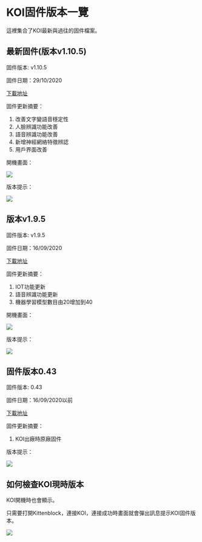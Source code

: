 # **KOI固件版本一覽**

這裡集合了KOI最新與過往的固件檔案。

## 最新固件(版本v1.10.5)

固件版本: v1.10.5

固件日期：29/10/2020

[下載地址](http://bit.ly/KOIFW195)

固件更新摘要：

1. 改善文字變語音穩定性
2. 人臉辨識功能改善
3. 語音辨識功能改善
4. 新增神經網絡特徵辨認
5. 用戶界面改善

開機畫面：

![](./images/25081.jpg)

版本提示：

![](./images/1105_1.jpg)

## 版本v1.9.5

固件版本: v1.9.5

固件日期：16/09/2020

[下載地址](http://bit.ly/KOIFW195)

固件更新摘要：

1. IOT功能更新
2. 語音辨識功能更新
3. 機器學習模型數目由20增加到40

開機畫面：

![](./images/25081.jpg)

版本提示：

![](./images/195_1.jpg)

## 固件版本0.43

固件版本: 0.43

固件日期：16/09/2020以前

[下載地址](http://bit.ly/KOIFW043)

固件更新摘要：

1. KOI出廠時原廠固件

版本提示：

![](./images/043.jpg)

## 如何檢查KOI現時版本

KOI開機時也會顯示。

只需要打開Kittenblock，連接KOI，連接成功時畫面就會彈出訊息提示KOI固件版本。

![](./images/kb8.png)